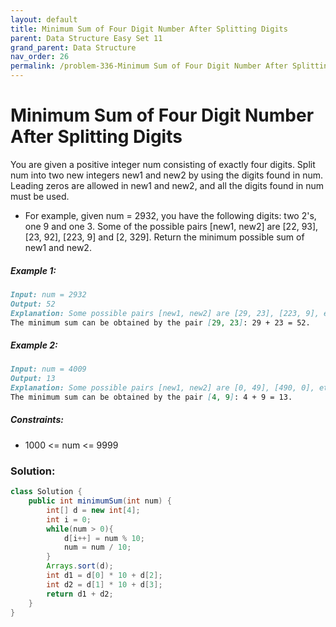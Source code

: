 ```yaml
---
layout: default
title: Minimum Sum of Four Digit Number After Splitting Digits
parent: Data Structure Easy Set 11
grand_parent: Data Structure
nav_order: 26
permalink: /problem-336-Minimum Sum of Four Digit Number After Splitting Digits/
---
```

# Minimum Sum of Four Digit Number After Splitting Digits
You are given a positive integer num consisting of exactly four digits. Split num into two new integers new1 and new2 by using the digits found in num. Leading zeros are allowed in new1 and new2, and all the digits found in num must be used.

* For example, given num = 2932, you have the following digits: two 2's, one 9 and one 3. Some of the possible pairs [new1, new2] are [22, 93], [23, 92], [223, 9] and [2, 329].
Return the minimum possible sum of new1 and new2.

##### Example 1:
```markdown
Input: num = 2932
Output: 52
Explanation: Some possible pairs [new1, new2] are [29, 23], [223, 9], etc.
The minimum sum can be obtained by the pair [29, 23]: 29 + 23 = 52.
```
##### Example 2:
```markdown
Input: num = 4009
Output: 13
Explanation: Some possible pairs [new1, new2] are [0, 49], [490, 0], etc.
The minimum sum can be obtained by the pair [4, 9]: 4 + 9 = 13.
```
##### Constraints:
* 1000 <= num <= 9999

### Solution:
```java
class Solution {
    public int minimumSum(int num) {
        int[] d = new int[4];
        int i = 0;
        while(num > 0){
            d[i++] = num % 10;
            num = num / 10;
        }
        Arrays.sort(d);
        int d1 = d[0] * 10 + d[2];
        int d2 = d[1] * 10 + d[3];
        return d1 + d2;
    }
}
```